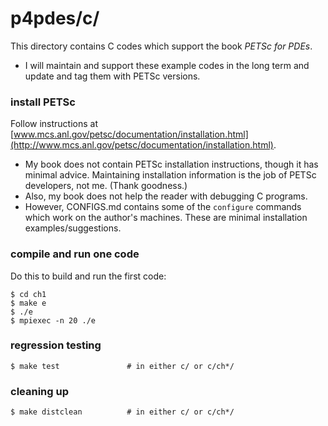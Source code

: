 p4pdes/c/
=========

This directory contains C codes which support the book _PETSc for PDEs_.

  * I will maintain and support these example codes in the long term and update and tag them with PETSc versions.

### install PETSc

Follow instructions at [www.mcs.anl.gov/petsc/documentation/installation.html](http://www.mcs.anl.gov/petsc/documentation/installation.html).

  * My book does not contain PETSc installation instructions, though it has minimal advice.  Maintaining installation information is the job of PETSc developers, not me.  (Thank goodness.)
  * Also, my book does not help the reader with debugging C programs.
  * However, CONFIGS.md contains some of the `configure` commands which work on the author's machines.  These are minimal installation examples/suggestions.

### compile and run one code

Do this to build and run the first code:

    $ cd ch1
    $ make e
    $ ./e
    $ mpiexec -n 20 ./e

### regression testing

    $ make test               # in either c/ or c/ch*/

### cleaning up

    $ make distclean          # in either c/ or c/ch*/

